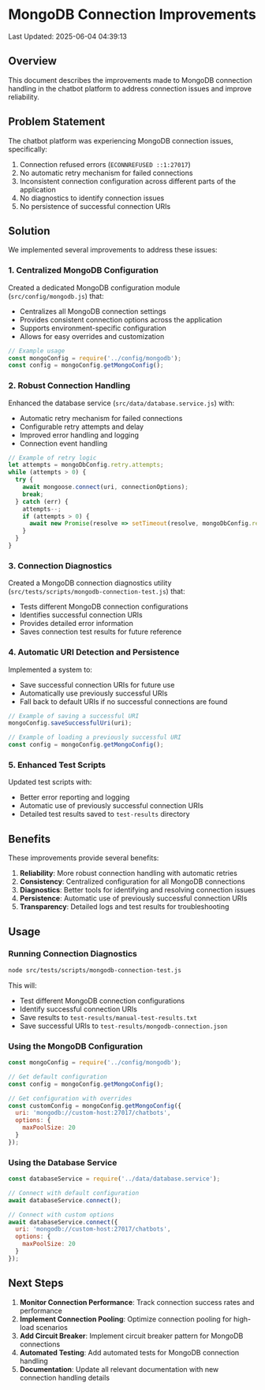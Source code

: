 # MongoDB Connection Improvements

Last Updated: 2025-06-04 04:39:13

## Overview

This document describes the improvements made to MongoDB connection handling in the chatbot platform to address connection issues and improve reliability.

## Problem Statement

The chatbot platform was experiencing MongoDB connection issues, specifically:

1. Connection refused errors (`ECONNREFUSED ::1:27017`)
2. No automatic retry mechanism for failed connections
3. Inconsistent connection configuration across different parts of the application
4. No diagnostics to identify connection issues
5. No persistence of successful connection URIs

## Solution

We implemented several improvements to address these issues:

### 1. Centralized MongoDB Configuration

Created a dedicated MongoDB configuration module (`src/config/mongodb.js`) that:

- Centralizes all MongoDB connection settings
- Provides consistent connection options across the application
- Supports environment-specific configuration
- Allows for easy overrides and customization

```javascript
// Example usage
const mongoConfig = require('../config/mongodb');
const config = mongoConfig.getMongoConfig();
```

### 2. Robust Connection Handling

Enhanced the database service (`src/data/database.service.js`) with:

- Automatic retry mechanism for failed connections
- Configurable retry attempts and delay
- Improved error handling and logging
- Connection event handling

```javascript
// Example of retry logic
let attempts = mongoDbConfig.retry.attempts;
while (attempts > 0) {
  try {
    await mongoose.connect(uri, connectionOptions);
    break;
  } catch (err) {
    attempts--;
    if (attempts > 0) {
      await new Promise(resolve => setTimeout(resolve, mongoDbConfig.retry.delay));
    }
  }
}
```

### 3. Connection Diagnostics

Created a MongoDB connection diagnostics utility (`src/tests/scripts/mongodb-connection-test.js`) that:

- Tests different MongoDB connection configurations
- Identifies successful connection URIs
- Provides detailed error information
- Saves connection test results for future reference

### 4. Automatic URI Detection and Persistence

Implemented a system to:

- Save successful connection URIs for future use
- Automatically use previously successful URIs
- Fall back to default URIs if no successful connections are found

```javascript
// Example of saving a successful URI
mongoConfig.saveSuccessfulUri(uri);

// Example of loading a previously successful URI
const config = mongoConfig.getMongoConfig();
```

### 5. Enhanced Test Scripts

Updated test scripts with:

- Better error reporting and logging
- Automatic use of previously successful connection URIs
- Detailed test results saved to `test-results` directory

## Benefits

These improvements provide several benefits:

1. **Reliability**: More robust connection handling with automatic retries
2. **Consistency**: Centralized configuration for all MongoDB connections
3. **Diagnostics**: Better tools for identifying and resolving connection issues
4. **Persistence**: Automatic use of previously successful connection URIs
5. **Transparency**: Detailed logs and test results for troubleshooting

## Usage

### Running Connection Diagnostics

```bash
node src/tests/scripts/mongodb-connection-test.js
```

This will:
- Test different MongoDB connection configurations
- Identify successful connection URIs
- Save results to `test-results/manual-test-results.txt`
- Save successful URIs to `test-results/mongodb-connection.json`

### Using the MongoDB Configuration

```javascript
const mongoConfig = require('../config/mongodb');

// Get default configuration
const config = mongoConfig.getMongoConfig();

// Get configuration with overrides
const customConfig = mongoConfig.getMongoConfig({
  uri: 'mongodb://custom-host:27017/chatbots',
  options: {
    maxPoolSize: 20
  }
});
```

### Using the Database Service

```javascript
const databaseService = require('../data/database.service');

// Connect with default configuration
await databaseService.connect();

// Connect with custom options
await databaseService.connect({
  uri: 'mongodb://custom-host:27017/chatbots',
  options: {
    maxPoolSize: 20
  }
});
```

## Next Steps

1. **Monitor Connection Performance**: Track connection success rates and performance
2. **Implement Connection Pooling**: Optimize connection pooling for high-load scenarios
3. **Add Circuit Breaker**: Implement circuit breaker pattern for MongoDB connections
4. **Automated Testing**: Add automated tests for MongoDB connection handling
5. **Documentation**: Update all relevant documentation with new connection handling details
